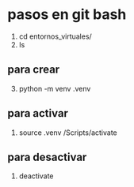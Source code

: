 # pasos en git bash
1. cd entornos_virtuales/
2. ls
## para crear
3. python -m venv .venv
## para activar
1. source .venv /Scripts/activate
## para desactivar
1. deactivate